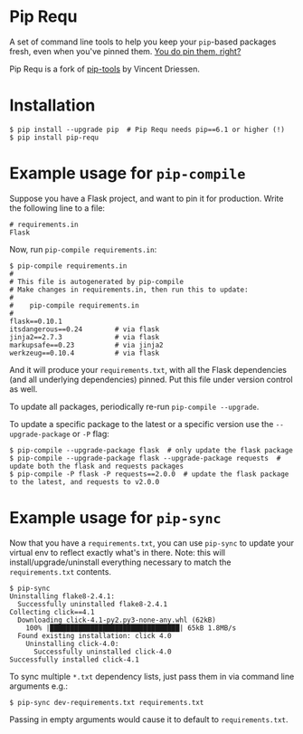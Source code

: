 Pip Requ
========

A set of command line tools to help you keep your `pip`-based packages fresh,
even when you've pinned them.  [You do pin them, right?][0]

Pip Requ is a fork of [pip-tools][1] by Vincent Driessen.

[0]: http://nvie.com/posts/pin-your-packages/
[1]: https://github.com/nvie/pip-tools

Installation
============

```console
$ pip install --upgrade pip  # Pip Requ needs pip==6.1 or higher (!)
$ pip install pip-requ
```


Example usage for `pip-compile`
===============================

Suppose you have a Flask project, and want to pin it for production.  Write the
following line to a file:

    # requirements.in
    Flask

Now, run `pip-compile requirements.in`:

```console
$ pip-compile requirements.in
#
# This file is autogenerated by pip-compile
# Make changes in requirements.in, then run this to update:
#
#    pip-compile requirements.in
#
flask==0.10.1
itsdangerous==0.24        # via flask
jinja2==2.7.3             # via flask
markupsafe==0.23          # via jinja2
werkzeug==0.10.4          # via flask
```

And it will produce your `requirements.txt`, with all the Flask dependencies
(and all underlying dependencies) pinned.  Put this file under version control
as well.

To update all packages, periodically re-run `pip-compile --upgrade`.

To update a specific package to the latest or a specific version use the `--upgrade-package` or `-P` flag:

```console
$ pip-compile --upgrade-package flask  # only update the flask package
$ pip-compile --upgrade-package flask --upgrade-package requests  # update both the flask and requests packages
$ pip-compile -P flask -P requests==2.0.0  # update the flask package to the latest, and requests to v2.0.0
```

Example usage for `pip-sync`
============================

Now that you have a `requirements.txt`, you can use `pip-sync` to update your
virtual env to reflect exactly what's in there.  Note: this will
install/upgrade/uninstall everything necessary to match the `requirements.txt`
contents.

```console
$ pip-sync
Uninstalling flake8-2.4.1:
  Successfully uninstalled flake8-2.4.1
Collecting click==4.1
  Downloading click-4.1-py2.py3-none-any.whl (62kB)
    100% |████████████████████████████████| 65kB 1.8MB/s
  Found existing installation: click 4.0
    Uninstalling click-4.0:
      Successfully uninstalled click-4.0
Successfully installed click-4.1
```

To sync multiple `*.txt` dependency lists, just pass them in via command line arguments e.g.:
```shell
$ pip-sync dev-requirements.txt requirements.txt
```
Passing in empty arguments would cause it to default to `requirements.txt`.
